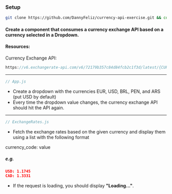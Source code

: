 ### Setup
```bash
git clone https://github.com/DannyFeliz/currency-api-exercise.git && cd currency-api-exercise && npm install && npm run start
```

#### Create a component that consumes a currency exchange API based on a currency selected in a Dropdown.

#### Resources:
Currency Exchange API:
```js
https://v6.exchangerate-api.com/v6/72179b357c84d84fcb2c1f3d/latest/{CURRENCY_CODE}
```
<hr>

```js
// App.js
```
- Create a dropdown with the currencies EUR, USD, BRL, PEN, and ARS (put USD by default)
- Every time the dropdown value changes, the currency exchange API should hit the API again.

<hr>

```js
// ExchangeRates.js
```
- Fetch the exchange rates based on the given currency and display them using a list with the following format

currency_code: value
##### e.g.
```json
USD: 1.1745
CAD: 1.3331
```

- If the request is loading, you should display **"Loading..."**.
